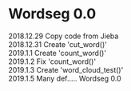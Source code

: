 # Wordseg 0.0

2018.12.29 Copy code from Jieba  
2018.12.31 Create 'cut_word()'   
2019.1.1   Create 'count_word()'  
2019.1.2  Fix 'count_word()'   
2019.1.3  Create 'word_cloud_test()'   
2019.1.5  Many def.....  Wordseg 0.0 
       
